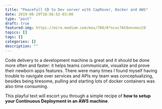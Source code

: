 ```yaml
---
title: "Peacefull CD to Dev server with CapRover, Docker and AWS"
date: 2019-08-29T18:56:52-03:00
type: "post"
draft: true
featured-img: https://miro.medium.com/max/700/0*ncuc7At0nnvmxcCO
topics: []
tags: []
categories: []
description: ""
---
```


Code delivery to a development machine is great and it should be done more often and faster: it helps teams communicate, visualize and prove their newborn apps features. There were many times I found myself having trouble to navigate over services and APIs my team was conceptualizing, besides being tiresome, pulling and starting lots of docker containers was also time consuming.

This playful text will escort you through a simple recipe of **how to setup your Continuous Deployment in an AWS machine**.

<!-- !more -->
